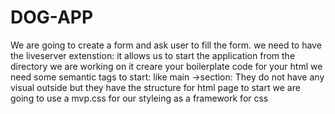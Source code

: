 # DOG-APP

We are going to create a form and ask user to fill the form. 
we need to have the liveserver extenstion: it allows us to start the application from the directory we are working on it
creare your boilerplate code for your html
we need some semantic tags to start: like main ->section: 
They do not have any visual outside but they have the structure for html page to start
we are going to use a mvp.css for our styleing as a framework for css